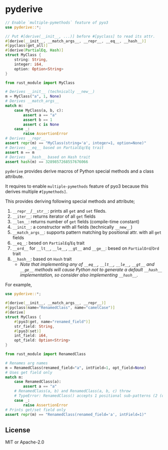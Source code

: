 # pyderive

```rust
// Enable `multiple-pymethods` feature of pyo3
use pyderive::*;

// Put #[derive(__init__, ...)] before #[pyclass] to read its attr.
#[derive(__init__, __match_args__, __repr__, __eq__, __hash__)]
#[pyclass(get_all)]
#[derive(PartialEq, Hash)]
struct MyClass {
    string: String,
    integer: i64,
    option: Option<String>
}
```
```python
from rust_module import MyClass

# Derives __init__ (technically __new__)
m = MyClass("a", 1, None)
# Derives __match_args__
match m:
    case MyClass(a, b, c):
        assert a == "a"
        assert b == 1
        assert c is None
    case _:
        raise AssertionError
# Derives __repr__
assert repr(m) == "MyClass(string='a', integer=1, option=None)"
# Derives __eq__ based on PartialEq/Eq trait
assert m == m
# Derives __hash__ based on Hash trait
assert hash(m) == 3289857268557676066
```

`pyderive` provides derive macros of
Python special methods and a class attribute.

It requires to enable `multiple-pymethods` feature of pyo3 because this derives multiple `#[pymethods]`.

This provides deriving following special methods and attribute;

1. `__repr__`/`__str__`: prints all `get` and `set` fileds.
2. `__iter__`: returns iterator of all `get` fields
3. `__len__`: returns number of `get` fields (compile-time constant)
4. `__init__`: a constructor with all fields (technically `__new__`)
5. `__match_args__`: supports pattern matching by positional attr. with all `get` fields
6. `__eq__`: besed on `PartialEq`/`Eq` trait
7. `__ord__` for `__lt__`, `__le__`, `__gt__` and `__ge__`: besed on `PartialOrd`/`Ord` trait
8. `__hash__`: based on `Hash` trait
   - *Note that implementing any of `__eq__`, `__lt__`, `__le__`, `__gt__` and `__ge__` methods will cause Python not to generate a default `__hash__` implementation, so consider also implementing `__hash__`.*

For example,

```rust
use pyderive::*;

#[derive(__init__, __match_args__, __repr__)]
#[pyclass(name="RenamedClass", name="camelCase")]
#[derive]
struct MyClass {
    #[pyo3(get, name="renamed_field")]
    str_field: String,
    #[pyo3(set)]
    int_field: i64,
    opt_field: Option<String>
}
```
```python
from rust_module import RenamedClass

# Renames arg names
m = RenamedClass(renamed_field="a", intField=1, opt_field=None)
# Uses get field only
match m:
    case RenamedClass(a):
        assert a == "a"
    # RenamedClass(a, b) and RenamedClass(a, b, c) throw
    # TypeError: RenamedClass() accepts 1 positional sub-patterns (2 (or 3) given)
    case _:
        raise AssertionError
# Prints get/set field only
assert repr(m) == "RenamedClass(renamed_field='a', intField=1)"
```

## License

MIT or Apache-2.0